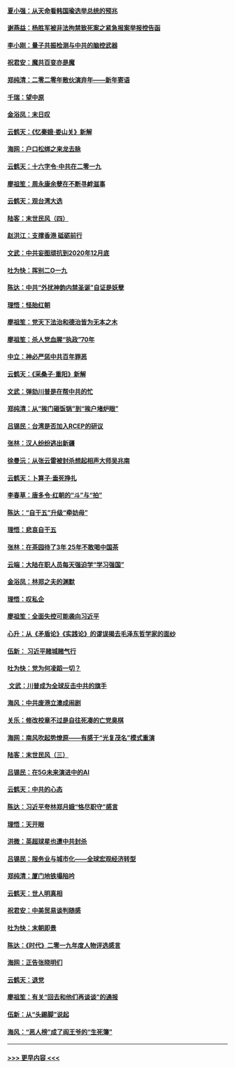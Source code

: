 #### [夏小强：从天命看韩国瑜选举总统的预兆](../pages/nsc993/n11756696.md?t=12312133) 
#### [谢燕益：杨胜军被非法拘禁致死案之紧急报案举报控告函](../pages/nsc993/n11756134.md?t=12312133) 
#### [李小刚：量子共振检测与中共的脑控武器](../pages/nsc993/n11754518.md?t=12312133) 
#### [祝君安：魔共百变亦是魔](../pages/nsc993/n11754469.md?t=12312133) 
#### [郑纯清：二零二零年散伙演弃年——新年寄语](../pages/nsc993/n11754195.md?t=12312133) 
#### [千瑞：望中原](../pages/nsc993/n11754159.md?t=12312133) 
#### [金浴凤：末日叹](../pages/nsc993/n11752359.md?t=12312133) 
#### [云鹤天：《忆秦娥‧娄山关》新解](../pages/nsc993/n11752348.md?t=12312133) 
#### [海网：户口松绑之来龙去脉](../pages/nsc993/n11752328.md?t=12312133) 
#### [云鹤天：十六字令‧中共在二零一九](../pages/nsc993/n11752305.md?t=12312133) 
#### [廖祖笙：周永康余孽在不断寻衅滋事](../pages/nsc993/n11751013.md?t=12312133) 
#### [云鹤天：观台湾大选](../pages/nsc993/n11751007.md?t=12312133) 
#### [陆客：末世民风（四）](../pages/nsc993/n11749203.md?t=12312133) 
#### [赵洪江：支撑香港 砥砺前行](../pages/nsc993/n11748482.md?t=12312133) 
#### [文武：中共妄图顽抗到2020年12月底](../pages/nsc993/n11748446.md?t=12312133) 
#### [吐为快：挥别二O一九](../pages/nsc993/n11748411.md?t=12312133) 
#### [陈达：中共“外扰神韵内禁圣诞”自证是妖孽](../pages/nsc993/n11748226.md?t=12312133) 
#### [理悟：怪胎红朝](../pages/nsc993/n11748206.md?t=12312133) 
#### [廖祖笙：党天下法治和德治皆为无本之木](../pages/nsc993/n11748135.md?t=12312133) 
#### [廖祖笙：杀人党血腥“执政”70年](../pages/nsc993/n11745144.md?t=12312133) 
#### [中立：神必严惩中共百年罪恶](../pages/nsc993/n11744970.md?t=12312133) 
#### [云鹤天：《采桑子‧重阳》新解](../pages/nsc993/n11744948.md?t=12312133) 
#### [文武：弹劾川普是在帮中共的忙](../pages/nsc993/n11744758.md?t=12312133) 
#### [郑纯清：从“挨门砸饭锅”到“挨户堵炉眼”](../pages/nsc993/n11744745.md?t=12312133) 
#### [吕锡民：台湾是否加入RCEP的研议](../pages/nsc993/n11744701.md?t=12312133) 
#### [张林：汉人纷纷逃出新疆](../pages/nsc993/n11743530.md?t=12312133) 
#### [徐曼沅：从张云雷被封杀想起相声大师吴兆南](../pages/nsc993/n11741816.md?t=12312133) 
#### [云鹤天：卜算子‧垂死挣扎](../pages/nsc993/n11739956.md?t=12312133) 
#### [李春草：唐多令‧红朝的“斗”与“拍”](../pages/nsc993/n11739830.md?t=12312133) 
#### [陈达：“自干五”升级“牵妨母”](../pages/nsc993/n11739724.md?t=12312133) 
#### [理悟：悲哀自干五](../pages/nsc993/n11739547.md?t=12312133) 
#### [张林：在茶园待了3年 25年不敢喝中国茶](../pages/nsc993/n11739240.md?t=12312133) 
#### [云端：大陆在职人员每天强迫学“学习强国”](../pages/nsc993/n11738735.md?t=12312133) 
#### [金浴凤：林郑之夫的渊默](../pages/nsc993/n11737735.md?t=12312133) 
#### [理悟：叹私企](../pages/nsc993/n11737715.md?t=12312133) 
#### [廖祖笙：全面失控可能袭向习近平](../pages/nsc993/n11737704.md?t=12312133) 
#### [心升：从《矛盾论》《实践论》的谬误揭去毛泽东哲学家的面纱](../pages/nsc993/n11736962.md?t=12312133) 
#### [伍新： 习近平赌城赌气行](../pages/nsc993/n11736929.md?t=12312133) 
#### [吐为快：党为何凌蹈一切？](../pages/nsc993/n11736915.md?t=12312133) 
#### [ 文武：川普成为全球反击中共的旗手](../pages/nsc993/n11736882.md?t=12312133) 
#### [海风：中共废港立澳成闹剧](../pages/nsc993/n11735857.md?t=12312133) 
#### [关乐：修改校章不过是自往死凑的亡党臭棋](../pages/nsc993/n11735097.md?t=12312133) 
#### [海网：南风吹起势燎原——有感于“光复茂名”模式重演](../pages/nsc993/n11732308.md?t=12312133) 
#### [陆客：末世民风（三）](../pages/nsc993/n11732211.md?t=12312133) 
#### [吕锡民：在5G未来演进中的AI](../pages/nsc993/n11730010.md?t=12312133) 
#### [云鹤天：中共的心态](../pages/nsc993/n11729906.md?t=12312133) 
#### [陈达：习近平夸林郑月娥“恪尽职守”感言](../pages/nsc993/n11729881.md?t=12312133) 
#### [理悟：天开眼](../pages/nsc993/n11729699.md?t=12312133) 
#### [洪微：英超球星也遭中共封杀](../pages/nsc993/n11727243.md?t=12312133) 
#### [吕锡民：服务业与城市化——全球宏观经济转型](../pages/nsc993/n11725845.md?t=12312133) 
#### [郑纯清：厦门地铁塌陷吟](../pages/nsc993/n11725813.md?t=12312133) 
#### [云鹤天：世人明真相](../pages/nsc993/n11725621.md?t=12312133) 
#### [祝君安：中美贸易谈判随感](../pages/nsc993/n11725609.md?t=12312133) 
#### [吐为快：末朝即景](../pages/nsc993/n11723365.md?t=12312133) 
#### [陈达：《时代》二零一九年度人物评选感言](../pages/nsc993/n11723337.md?t=12312133) 
#### [海网：正告张晓明们](../pages/nsc993/n11723228.md?t=12312133) 
#### [云鹤天：退党](../pages/nsc993/n11723056.md?t=12312133) 
#### [廖祖笙：有关“回去和他们再谈谈”的通报](../pages/nsc993/n11722442.md?t=12312133) 
#### [伍新：从“头踢脚”说起](../pages/nsc993/n11722429.md?t=12312133) 
#### [海风：“恶人榜”成了阎王爷的“生死簿”](../pages/nsc993/n11722272.md?t=12312133) 

----
#### [ >>> 更早内容 <<< ](../indexes/nsc993-earlier.md)

